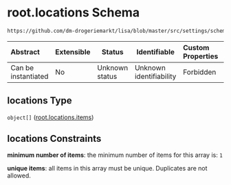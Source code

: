 # root.locations Schema

```txt
https://github.com/dm-drogeriemarkt/lisa/blob/master/src/settings/schema.json#/properties/locations
```




| Abstract            | Extensible | Status         | Identifiable            | Custom Properties | Additional Properties | Access Restrictions | Defined In                                                                               |
| :------------------ | ---------- | -------------- | ----------------------- | :---------------- | --------------------- | ------------------- | ---------------------------------------------------------------------------------------- |
| Can be instantiated | No         | Unknown status | Unknown identifiability | Forbidden         | Allowed               | none                | [settings.schema.json\*](../../src/settings/settings.schema.json "open original schema") |

## locations Type

`object[]` ([root.locations.items](settings-properties-rootlocations-rootlocationsitems.md))

## locations Constraints

**minimum number of items**: the minimum number of items for this array is: `1`

**unique items**: all items in this array must be unique. Duplicates are not allowed.
